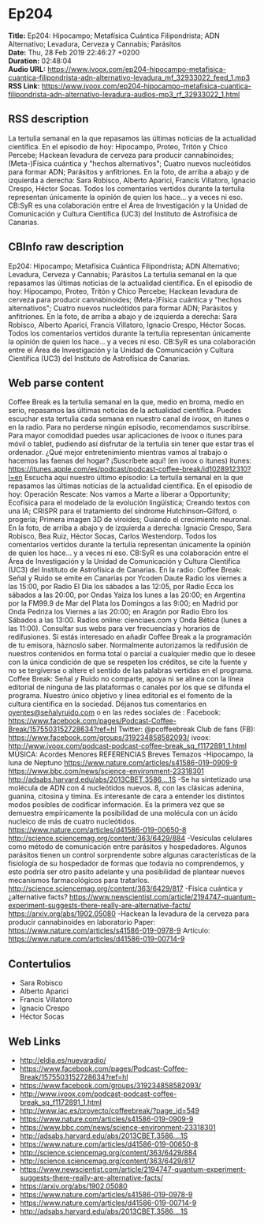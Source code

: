 # Ep204  
**Title:** Ep204: Hipocampo; Metafísica Cuántica Filipondrista; ADN Alternativo; Levadura, Cerveza y Cannabis; Parásitos  
**Date:** Thu, 28 Feb 2019 22:46:27 +0200  
**Duration:** 02:48:04  
**Audio URL:** https://www.ivoox.com/ep204-hipocampo-metafisica-cuantica-filipondrista-adn-alternativo-levadura_mf_32933022_feed_1.mp3  
**RSS Link:** https://www.ivoox.com/ep204-hipocampo-metafisica-cuantica-filipondrista-adn-alternativo-levadura-audios-mp3_rf_32933022_1.html  

## RSS description
La tertulia semanal en la que repasamos las últimas noticias de la actualidad científica. En el episodio de hoy: Hipocampo, Proteo, Tritón y Chico Percebe; Hackean levadura de cerveza para producir cannabinoides; (Meta-)Física cuántica y "hechos alternativos"; Cuatro nuevos nucleótidos para formar ADN; Parásitos y anfitriones. En la foto, de arriba a abajo y de izquierda a derecha: Sara Robisco, Alberto Aparici, Francis Villatoro, Ignacio Crespo, Héctor Socas. Todos los comentarios vertidos durante la tertulia representan únicamente la opinión de quien los hace… y a veces ni eso. CB:SyR es una colaboración entre el Área de Investigación y la Unidad de Comunicación y Cultura Científica (UC3) del Instituto de Astrofísica de Canarias.

## CBInfo raw description
Ep204: Hipocampo; Metafísica Cuántica Filipondrista; ADN Alternativo; Levadura, Cerveza y Cannabis; Parásitos
La tertulia semanal en la que repasamos las últimas noticias de la actualidad científica. En el episodio de hoy: Hipocampo, Proteo, Tritón y Chico Percebe; Hackean levadura de cerveza para producir cannabinoides; (Meta-)Física cuántica y "hechos alternativos"; Cuatro nuevos nucleótidos para formar ADN; Parásitos y anfitriones. En la foto, de arriba a abajo y de izquierda a derecha: Sara Robisco, Alberto Aparici, Francis Villatoro, Ignacio Crespo, Héctor Socas. Todos los comentarios vertidos durante la tertulia representan únicamente la opinión de quien los hace… y a veces ni eso. CB:SyR es una colaboración entre el Área de Investigación y la Unidad de Comunicación y Cultura Científica (UC3) del Instituto de Astrofísica de Canarias.


## Web parse content
Coffee Break es la tertulia semanal en la que, medio en broma, medio en serio, repasamos las últimas noticias de la actualidad científica. Puedes escuchar esta tertulia cada semana en nuestro canal de ivoox, en itunes o en la radio. Para no perderse ningún episodio, recomendamos suscribirse. Para mayor comodidad puedes usar aplicaciones de ivoox o itunes para móvil o tablet, pudiendo así disfrutar de la tertulia sin tener que estar tras el ordenador. ¿Qué mejor entretenimiento mientras vamos al trabajo o hacemos las faenas del hogar? ¡Suscríbete aquí! (en ivoox o itunes) itunes: https://itunes.apple.com/es/podcast/podcast-coffee-break/id1028912310?l=en Escucha aquí nuestro último episodio: La tertulia semanal en la que repasamos las últimas noticias de la actualidad científica. En el episodio de hoy: Operación Rescate: Nos vamos a Marte a liberar a Opportunity; Ecofísica para el modelado de la evolución lingüística; Creando textos con una IA; CRISPR para el tratamiento del síndrome Hutchinson–Gilford, o progeria; Primera imagen 3D de viroides; Guiando el crecimiento neuronal. En la foto, de arriba a abajo y de izquierda a derecha: Ignacio Crespo, Sara Robisco, Bea Ruiz, Héctor Socas, Carlos Westendorp. Todos los comentarios vertidos durante la tertulia representan únicamente la opinión de quien los hace… y a veces ni eso. CB:SyR es una colaboración entre el Área de Investigación y la Unidad de Comunicación y Cultura Científica (UC3) del Instituto de Astrofísica de Canarias. En la radio: Coffee Break: Señal y Ruido se emite en Canarias por Ycoden Daute Radio los viernes a las 15:00, por Radio El Día los sábados a las 12:05, por Radio Ecca los sábados a las 20:00, por Ondas Yaiza los lunes a las 20:00; en Argentina por la FM99.9 de Mar del Plata los Domingos a las 9:00; en Madrid por Onda Pedriza los Viernes a las 20:00; en Aragón por Radio Ebro los Sábados a las 13:00. Radios online: cienciaes.com y Onda Bética (lunes a las 11:00). Consultar sus webs para ver frecuencias y horarios de redifusiones. Si estás interesado en añadir Coffee Break a la programación de tu emisora, háznoslo saber. Normalmente autorizamos la redifusión de nuestros contenidos en forma total o parcial a cualquier medio que lo desee con la única condición de que se respeten los créditos, se cite la fuente y no se tergiverse o altere el sentido de las palabras vertidas en el programa. Coffee Break: Señal y Ruido no comparte, apoya ni se alinea con la línea editorial de ninguna de las plataformas o canales por los que se difunda el programa. Nuestro único objetivo y línea editorial es el fomento de la cultura científica en la sociedad. Déjanos tus comentarios en oyentes@señalyruido.com o en las redes sociales de : Facebook: https://www.facebook.com/pages/Podcast-Coffee-Break/1575503152728634?ref=hl Twitter: @pcoffeebreak Club de fans (FB): https://www.facebook.com/groups/319234858582093/ ivoox: http://www.ivoox.com/podcast-podcast-coffee-break_sq_f1172891_1.html MÚSICA: Acordes Menores REFERENCIAS Breves Temazos -Hipocampo, la luna de Neptuno https://www.nature.com/articles/s41586-019-0909-9 https://www.bbc.com/news/science-environment-23318301 http://adsabs.harvard.edu/abs/2013CBET.3586….1S -Se ha sintetizado una molécula de ADN con 4 nucleótidos nuevos. 8, con las clásicas adenina, guanina, citosina y timina. Es interesante de cara a entender los distintos modos posibles de codificar información. Es la primera vez que se demuestra empíricamente la posibilidad de una molécula con un ácido nucleico de más de cuatro nucleótidos. https://www.nature.com/articles/d41586-019-00650-8 http://science.sciencemag.org/content/363/6429/884 -Vesículas celulares como método de comunicación entre parásitos y hospedadores. Algunos parásitos tienen un control sorprendente sobre algunas características de la fisiología de su hospedador de formas que todavía no comprendemos, y esto podría ser otro pasito adelante y una posibilidad de plantear nuevos mecanismos farmacológicos para tratarlos. http://science.sciencemag.org/content/363/6429/817 -Física cuántica y ¿alternative facts? https://www.newscientist.com/article/2194747-quantum-experiment-suggests-there-really-are-alternative-facts/ https://arxiv.org/abs/1902.05080 -Hackean la levadura de la cerveza para producir cannabinoides en laboratorio Paper: https://www.nature.com/articles/s41586-019-0978-9 Artículo: https://www.nature.com/articles/d41586-019-00714-9

## Contertulios
- Sara Robisco
- Alberto Aparici
- Francis Villatoro
- Ignacio Crespo
- Héctor Socas
## Web Links
- http://eldia.es/nuevaradio/
- https://www.facebook.com/pages/Podcast-Coffee-Break/1575503152728634?ref=hl
- https://www.facebook.com/groups/319234858582093/
- http://www.ivoox.com/podcast-podcast-coffee-break_sq_f1172891_1.html
- http://www.iac.es/proyecto/coffeebreak/?page_id=549
- https://www.nature.com/articles/s41586-019-0909-9
- https://www.bbc.com/news/science-environment-23318301
- http://adsabs.harvard.edu/abs/2013CBET.3586....1S
- https://www.nature.com/articles/d41586-019-00650-8
- http://science.sciencemag.org/content/363/6429/884
- http://science.sciencemag.org/content/363/6429/817
- https://www.newscientist.com/article/2194747-quantum-experiment-suggests-there-really-are-alternative-facts/
- https://arxiv.org/abs/1902.05080
- https://www.nature.com/articles/s41586-019-0978-9
- https://www.nature.com/articles/d41586-019-00714-9
- http://adsabs.harvard.edu/abs/2013CBET.3586….1S